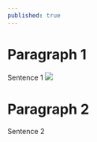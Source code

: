 ```yaml
---
published: true
---
```


# Paragraph 1
Sentence 1
![]({{site.baseurl}}/https://www.bing.com/images/search?view=detailV2&ccid=bnQta3u5&id=15BC0B7AB31BB835A20C5911E02DFF28E4F2857F&thid=OIP.bnQta3u5hWa9imr2N4VFHAHaHa&mediaurl=https%3a%2f%2fimages.eq3.com%2fproduct%2f50625%2f8c39e901-ba82-4e7f-a12a-d599b2121e81.jpg&cdnurl=https%3a%2f%2fth.bing.com%2fth%2fid%2fR.6e742d6b7bb98566bd8a6af63785451c%3frik%3df4Xy5Cj%252fLeARWQ%26pid%3dImgRaw%26r%3d0&exph=2500&expw=2500&q=colock&simid=608024093429685422&FORM=IRPRST&ck=172BAAFA51D8C82D1CB70C184704DC71&selectedIndex=1&adlt=strict&ajaxhist=0&ajaxserp=0)
# Paragraph 2
Sentence 2
